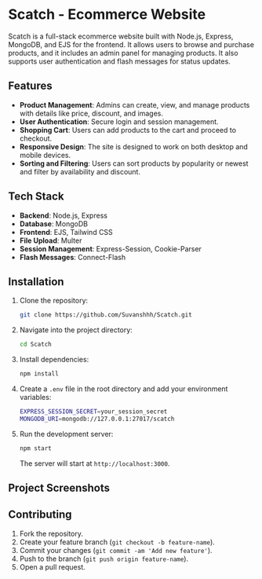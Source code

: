 
# Scatch - Ecommerce Website

Scatch is a full-stack ecommerce website built with Node.js, Express, MongoDB, and EJS for the frontend. It allows users to browse and purchase products, and it includes an admin panel for managing products. It also supports user authentication and flash messages for status updates.

## Features

- **Product Management**: Admins can create, view, and manage products with details like price, discount, and images.
- **User Authentication**: Secure login and session management.
- **Shopping Cart**: Users can add products to the cart and proceed to checkout.
- **Responsive Design**: The site is designed to work on both desktop and mobile devices.
- **Sorting and Filtering**: Users can sort products by popularity or newest and filter by availability and discount.

## Tech Stack

- **Backend**: Node.js, Express
- **Database**: MongoDB
- **Frontend**: EJS, Tailwind CSS
- **File Upload**: Multer
- **Session Management**: Express-Session, Cookie-Parser
- **Flash Messages**: Connect-Flash

## Installation

1. Clone the repository:

   ```bash
   git clone https://github.com/Suvanshhh/Scatch.git
   ```

2. Navigate into the project directory:

   ```bash
   cd Scatch
   ```

3. Install dependencies:

   ```bash
   npm install
   ```

4. Create a `.env` file in the root directory and add your environment variables:

   ```bash
   EXPRESS_SESSION_SECRET=your_session_secret
   MONGODB_URI=mongodb://127.0.0.1:27017/scatch
   ```

5. Run the development server:

   ```bash
   npm start
   ```

   The server will start at `http://localhost:3000`.

## Project Screenshots


## Contributing

1. Fork the repository.
2. Create your feature branch (`git checkout -b feature-name`).
3. Commit your changes (`git commit -am 'Add new feature'`).
4. Push to the branch (`git push origin feature-name`).
5. Open a pull request.

